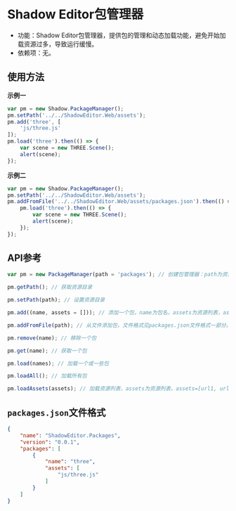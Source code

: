 # Shadow Editor包管理器

* 功能：Shadow Editor包管理器，提供包的管理和动态加载功能，避免开始加载资源过多，导致运行缓慢。
* 依赖项：无。

## 使用方法

**示例一**

```javascript
var pm = new Shadow.PackageManager();
pm.setPath('../../ShadowEditor.Web/assets');
pm.add('three', [
    'js/three.js'
]);
pm.load('three').then(() => {
    var scene = new THREE.Scene();
    alert(scene);
});
```

**示例二**

```javascript
var pm = new Shadow.PackageManager();
pm.setPath('../../ShadowEditor.Web/assets');
pm.addFromFile('../../ShadowEditor.Web/assets/packages.json').then(() => {
    pm.load('three').then(() => {
        var scene = new THREE.Scene();
        alert(scene);
    });
});
```

## API参考

```javascript
var pm = new PackageManager(path = 'packages'); // 创建包管理器：path为资源目录

pm.getPath(); // 获取资源目录

pm.setPath(path); // 设置资源目录

pm.add((name, assets = [])); // 添加一个包，name为包名，assets为资源列表，assets=[url1, url2, ...]

pm.addFromFile(path); // 从文件添加包，文件格式见packages.json文件格式一部分。

pm.remove(name); // 移除一个包

pm.get(name); // 获取一个包

pm.load(names); // 加载一个或一些包

pm.loadAll(); // 加载所有包

pm.loadAssets(assets); // 加载资源列表，assets为资源列表，assets=[url1, url2, ...]

```

## `packages.json`文件格式

```json
{
    "name": "ShadowEditor.Packages",
    "version": "0.0.1",
    "packages": [
        {
            "name": "three",
            "assets": [
                "js/three.js"
            ]
        }
    ]
}
```